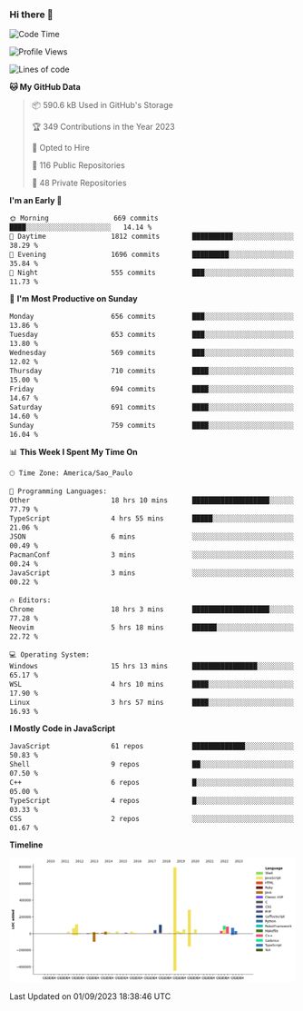 ### Hi there 👋

<!--START_SECTION:waka-->
![Code Time](http://img.shields.io/badge/Code%20Time-4%2C942%20hrs%209%20mins-blue)

![Profile Views](http://img.shields.io/badge/Profile%20Views-0-blue)

![Lines of code](https://img.shields.io/badge/From%20Hello%20World%20I%27ve%20Written-2.0%20million%20lines%20of%20code-blue)

**🐱 My GitHub Data** 

> 📦 590.6 kB Used in GitHub's Storage 
 > 
> 🏆 349 Contributions in the Year 2023
 > 
> 💼 Opted to Hire
 > 
> 📜 116 Public Repositories 
 > 
> 🔑 48 Private Repositories 
 > 
**I'm an Early 🐤** 

```text
🌞 Morning                669 commits         ████░░░░░░░░░░░░░░░░░░░░░   14.14 % 
🌆 Daytime                1812 commits        ██████████░░░░░░░░░░░░░░░   38.29 % 
🌃 Evening                1696 commits        █████████░░░░░░░░░░░░░░░░   35.84 % 
🌙 Night                  555 commits         ███░░░░░░░░░░░░░░░░░░░░░░   11.73 % 
```
📅 **I'm Most Productive on Sunday** 

```text
Monday                   656 commits         ███░░░░░░░░░░░░░░░░░░░░░░   13.86 % 
Tuesday                  653 commits         ███░░░░░░░░░░░░░░░░░░░░░░   13.80 % 
Wednesday                569 commits         ███░░░░░░░░░░░░░░░░░░░░░░   12.02 % 
Thursday                 710 commits         ████░░░░░░░░░░░░░░░░░░░░░   15.00 % 
Friday                   694 commits         ████░░░░░░░░░░░░░░░░░░░░░   14.67 % 
Saturday                 691 commits         ████░░░░░░░░░░░░░░░░░░░░░   14.60 % 
Sunday                   759 commits         ████░░░░░░░░░░░░░░░░░░░░░   16.04 % 
```


📊 **This Week I Spent My Time On** 

```text
🕑︎ Time Zone: America/Sao_Paulo

💬 Programming Languages: 
Other                    18 hrs 10 mins      ███████████████████░░░░░░   77.79 % 
TypeScript               4 hrs 55 mins       █████░░░░░░░░░░░░░░░░░░░░   21.06 % 
JSON                     6 mins              ░░░░░░░░░░░░░░░░░░░░░░░░░   00.49 % 
PacmanConf               3 mins              ░░░░░░░░░░░░░░░░░░░░░░░░░   00.24 % 
JavaScript               3 mins              ░░░░░░░░░░░░░░░░░░░░░░░░░   00.22 % 

🔥 Editors: 
Chrome                   18 hrs 3 mins       ███████████████████░░░░░░   77.28 % 
Neovim                   5 hrs 18 mins       ██████░░░░░░░░░░░░░░░░░░░   22.72 % 

💻 Operating System: 
Windows                  15 hrs 13 mins      ████████████████░░░░░░░░░   65.17 % 
WSL                      4 hrs 10 mins       ████░░░░░░░░░░░░░░░░░░░░░   17.90 % 
Linux                    3 hrs 57 mins       ████░░░░░░░░░░░░░░░░░░░░░   16.93 % 
```

**I Mostly Code in JavaScript** 

```text
JavaScript               61 repos            █████████████░░░░░░░░░░░░   50.83 % 
Shell                    9 repos             ██░░░░░░░░░░░░░░░░░░░░░░░   07.50 % 
C++                      6 repos             █░░░░░░░░░░░░░░░░░░░░░░░░   05.00 % 
TypeScript               4 repos             █░░░░░░░░░░░░░░░░░░░░░░░░   03.33 % 
CSS                      2 repos             ░░░░░░░░░░░░░░░░░░░░░░░░░   01.67 % 
```



**Timeline**

![Lines of Code chart](https://raw.githubusercontent.com/jampow/jampow/master/assets/bar_graph.png)


 Last Updated on 01/09/2023 18:38:46 UTC
<!--END_SECTION:waka-->
